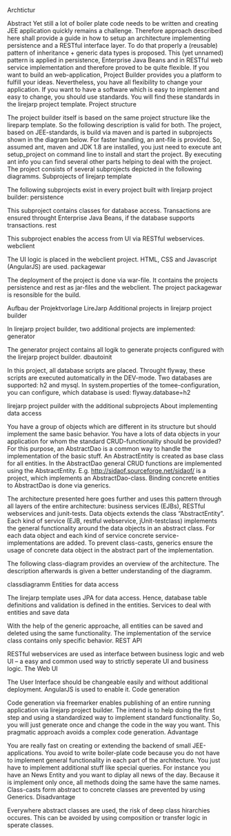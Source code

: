 Archtictur

Abstract
Yet still a lot of boiler plate code needs to be written and creating JEE application quickly remains a challenge. Therefore approach described here shall provide a guide in how to setup an architecture implementing persistence and a RESTful interface layer. To do that properly a (reusable) pattern of inheritance + generic data types is proposed. This (yet unnamed) pattern is applied in persistence, Enterprise Java Beans and in RESTful web service implementation and therefore proved to be quite flexible. If you want to build an web-application, Project Builder provides you a platform to fulfill your ideas. Nevertheless, you have all flexibility to change your application. If you want to have a software which is easy to implement and easy to change, you should use standards. You will find these standards in the lirejarp project template.
Project structure

The project builder itself is based on the same project structure like the lireparp template. So the following description is valid for both. The project, based on JEE-standards, is build via maven and is parted in subprojects shown in the diagram below. For faster handling, an ant-file is provided. So, assumed ant, maven and JDK 1.8 are installed, you just need to execute ant setup_project on command line to install and start the project. By executing ant info you can find several other parts helping to deal with the project. The project consists of several subprojects depicted in the following diagramms.
Subprojects of lirejarp template

The following subprojects exist in every project built with lirejarp project builder:
persistence

This subproject contains classes for database access. Transactions are ensured throught Enterprise Java Beans, if the database supports transactions.
rest

This subproject enables the access from UI via RESTful webservices.
webclient

The UI logic is placed in the webclient project. HTML, CSS and Javascript (AngularJS) are used.
packagewar

The deployment of the project is done via war-file. It contains the projects persistence and rest as jar-files and the webclient. The project packagewar is resonsible for the build.


Aufbau der Projektvorlage LireJarp
Additional projects in lirejarp project builder

In lirejarp project builder, two additional projects are implemented:
generator

The generator project contains all logik to generate projects configured with the lirejarp project builder.
dbautoinit

In this project, all database scripts are placed. Throught flyway, these scripts are executed automatically in the DEV-mode. Two databases are supported: h2 and mysql.
In system.properties of the tomee-configuration, you can configure, which database is used: flyway.database=h2


lirejarp project puilder with the additional subprojects
About implementing data access

You have a group of objects which are different in its structure but should implement the same basic behavior. You have a lots of data objects in your application for whom the standard CRUD-functionality should be provided? For this purpose, an AbstractDao is a common way to handle the implementation of the basic stuff. An AbstractEntity is created as base class for all entities. In the AbstractDao general CRUD functions are implemented using the AbstractEntity. E.g. http://sidaof.sourceforge.net/sidaof/ is a project, which implements an AbstractDao-class. Binding concrete entities to AbstractDao is done via generics.

The architecture presented here goes further and uses this pattern through all layers of the entire architecture: business services (EJBs), RESTful webservices and junit-tests. Data objects extends the class “AbstractEntity”. Each kind of service (EJB, restful webservice, jUnit-testclass) implements the general functionality around the data objects in an abstract class. For each data object and each kind of service concrete service-implementations are added. To prevent class-casts, generics ensure the usage of concrete data object in the abstract part of the implementation.

The following class-diagram provides an overview of the architecture. The description afterwards is given a better understanding of the diagramm.

classdiagramm
Entities for data access

The lirejarp template uses JPA for data access. Hence, database table definitions and validation is defined in the entities.
Services to deal with entities and save data

With the help of the generic approache, all entities can be saved and deleted using the same functionality. The implementation of the service class contains only specific behavior.
REST API

RESTful webservices are used as interface between business logic and web UI – a easy and common used way to strictly seperate UI and business logic.
The Web UI

The User Interface should be changeable easily and without additional deployment. AngularJS is used to enable it.
Code generation

Code generation via freemarker enables publishing of an entire running application via lirejarp project builder. The intend is to help doing the first step and using a standardized way to implement standard functionality. So, you will just generate once and change the code in the way you want. This pragmatic approach avoids a complex code generation.
Advantage

You are really fast on creating or extending the backend of small JEE-applications. You avoid to write boiler-plate code because you do not have to implement general functionality in each part of the architecture. You just have to implement additional stuff like special queries. For instance you have an News Entity and you want to diplay all news of the day. Because it is implement only once, all methods doing the same have the same names. Class-casts form abstract to concrete classes are prevented by using Generics.
Disadvantage

Everywhere abstract classes are used, the risk of deep class hirarchies occures. This can be avoided by using composition or transfer logic in sperate classes.
